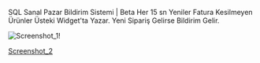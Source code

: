 SQL Sanal Pazar Bildirim Sistemi | Beta
Her 15 sn Yeniler Fatura Kesilmeyen Ürünler Üsteki Widget'ta Yazar.
Yeni Sipariş Gelirse Bildirim Gelir.

![Screenshot_1](https://user-images.githubusercontent.com/34388394/129743618-48240e51-0495-4826-b8b4-f3ee4521e529.png)!

[Screenshot_2](https://user-images.githubusercontent.com/34388394/129743623-a83d692f-7586-469b-b5de-011c5183bac0.png)


